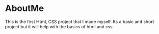 # AboutMe
This is the first Html, CSS project that I made myself. Its a basic and short project but it will help with the basics of html and css
